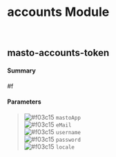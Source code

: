 # accounts Module


<br />

## masto-accounts-token
#### Summary
#f
#### Parameters
> ![#f03c15](https://placehold.it/15/f03c15/000000?text=+) `mastoApp` <br />
> ![#f03c15](https://placehold.it/15/f03c15/000000?text=+) `eMail` <br />
> ![#f03c15](https://placehold.it/15/f03c15/000000?text=+) `username` <br />
> ![#f03c15](https://placehold.it/15/f03c15/000000?text=+) `password` <br />
> ![#f03c15](https://placehold.it/15/f03c15/000000?text=+) `locale` <br />

<br />

